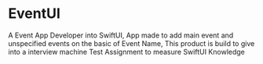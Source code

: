 # EventUI
A Event App Developer into SwiftUI, App made to add main event and unspecified events on the basic of Event Name, This product is build to give into a interview machine Test Assignment to measure SwiftUI Knowledge

